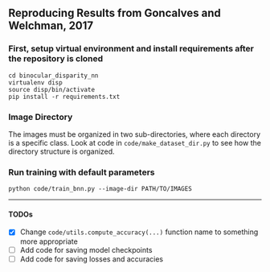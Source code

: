## Reproducing Results from Goncalves and Welchman, 2017

### First, setup virtual environment and install requirements after the repository is cloned
```
cd binocular_disparity_nn
virtualenv disp
source disp/bin/activate
pip install -r requirements.txt
```

### Image Directory
The images must be organized in two sub-directories, where each directory is a specific class.
Look at code in `code/make_dataset_dir.py` to see how the directory structure is organized.

### Run training with default parameters
`python code/train_bnn.py --image-dir PATH/TO/IMAGES`

------
#### TODOs
- [X] Change `code/utils.compute_accuracy(...)` function name to something more appropriate
- [ ] Add code for saving model checkpoints
- [ ] Add code for saving losses and accuracies
